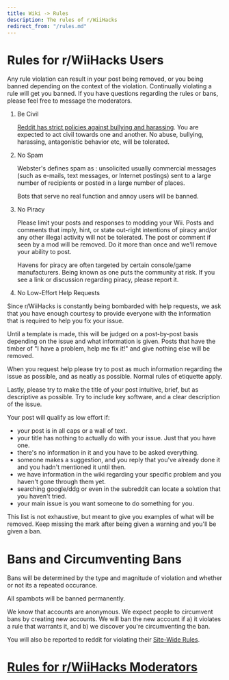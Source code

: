 ```yaml
---
title: Wiki -> Rules
description: The rules of r/WiiHacks
redirect_from: "/rules.md"
---
```


# Rules for r/WiiHacks Users

Any rule violation can result in your post being removed, or you being banned depending on the context of the violation. Continually violating a rule will get you banned. If you have questions regarding the rules or bans, please feel free to message the moderators.

1. Be Civil

   [Reddit has strict policies against bullying and harassing](https://www.reddithelp.com/en/categories/rules-reporting/account-and-community-restrictions/do-not-threaten-harass-or-bully). You are expected to act civil towards one and another. No abuse, bullying, harassing, antagonistic behavior etc, will be tolerated.

2. No Spam

   Webster's defines spam as : unsolicited usually commercial messages (such as e-mails, text messages, or Internet postings) sent to a large number of recipients or posted in a large number of places.

   Bots that serve no real function and annoy users will be banned.

3. No Piracy

   Please limit your posts and responses to modding your Wii. Posts and comments that imply, hint, or state out-right intentions of piracy and/or any other illegal activity will not be tolerated. The post or comment if seen by a mod will be removed. Do it more than once and we'll remove your ability to post.

   Havens for piracy are often targeted by certain console/game manufacturers. Being known as one puts the community at risk. If you see a link or discussion regarding piracy, please report it.

4. No Low-Effort Help Requests

Since r/WiiHacks is constantly being bombarded with help requests, we ask that you have enough courtesy to provide everyone with the information that is required to help you fix your issue.

Until a template is made, this will be judged on a post-by-post basis depending on the issue and what information is given. Posts that have the timber of "I have a problem, help me fix it!" and give nothing else will be removed.

When you request help please try to post as much information regarding the issue as possible, and as neatly as possible. Normal rules of etiquette apply.

Lastly, please try to make the title of your post intuitive, brief, but as descriptive as possible. Try to include key software, and a clear description of the issue.

Your post will qualify as low effort if:

* your post is in all caps or a wall of text.
* your title has nothing to actually do with your issue. Just that you have one.
* there's no information in it and you have to be asked everything.
* someone makes a suggestion, and you reply that you've already done it and you hadn't mentioned it until then.
* we have information in the wiki regarding your specific problem and you haven't gone through them yet.
* searching google/ddg or even in the subreddit can locate a solution that you haven't tried.
* your main issue is you want someone to do something for you.

This list is not exhaustive, but meant to give you examples of what will be removed. Keep missing the mark after being given a warning and you'll be given a ban.

# Bans and Circumventing Bans

Bans will be determined by the type and magnitude of violation and whether or not its a repeated occurance.

All spambots will be banned permanently.

We know that accounts are anonymous. We expect people to circumvent bans by creating new accounts. We will ban the new account if a) it violates a rule that warrants it, and b) we discover you're circumventing the ban.

You will also be reported to reddit for violating their [Site-Wide Rules](https://www.reddithelp.com/en/categories/rules-reporting/account-and-community-restrictions/what-ban-evasion).

# [Rules for r/WiiHacks Moderators](./rules_mod.md)
